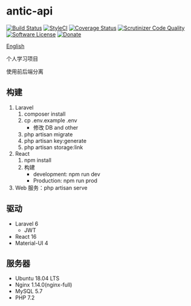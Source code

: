 antic-api
=======

[![Build Status](https://travis-ci.org/likunyan/antic-api.svg?branch=master)](https://travis-ci.org/likunyan/antic-api)
<a href="https://github.styleci.io/repos/229091867"><img src="https://github.styleci.io/repos/229091867/shield?branch=master" alt="StyleCI"></a>
[![Coverage Status](https://img.shields.io/scrutinizer/coverage/g/StyleCI/SDK.svg?style=flat-square)](https://scrutinizer-ci.com/g/StyleCI/SDK/code-structure)
[![Scrutinizer Code Quality](https://scrutinizer-ci.com/g/likunyan/antic-api/badges/quality-score.png?b=master)](https://scrutinizer-ci.com/g/likunyan/antic-api/?branch=master)
[![Software License](https://img.shields.io/badge/license-MIT-brightgreen.svg?style=flat-square)](LICENSE)
[![Donate](https://img.shields.io/badge/donate-paypal-blue.svg?style=flat-square)](https://paypal.me/likunyan?locale.x=zh_XC)

[English](README.md)

个人学习项目

使用前后端分离
    
## 构建

1. Laravel
    1. composer install
    2. cp .env.example .env
        * 修改 DB and other
    3. php artisan migrate
    5. php artisan key:generate
    6. php artisan storage:link
2. React
	1. npm install
	2. 构建
        * development: npm run dev
        * Production: npm run prod
3. Web 服务：php artisan serve

## 驱动

* Laravel 6
    * JWT
* React 16
* Material-UI 4

## 服务器

* Ubuntu 18.04 LTS
* Nginx 1.14.0(nginx-full)
* MySQL 5.7
* PHP 7.2
